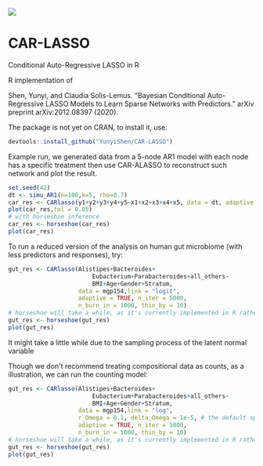 ![](https://github.com/YunyiShen/CAR-LASSO/workflows/R-CMD-check/badge.svg)
# CAR-LASSO
Conditional Auto-Regressive LASSO in R

R implementation of 

Shen, Yunyi, and Claudia Solis-Lemus. "Bayesian Conditional Auto-Regressive LASSO Models to Learn Sparse Networks with Predictors." arXiv preprint arXiv:2012.08397 (2020).

The package is not yet on CRAN, to install it, use:
```r
devtools::install_github("YunyiShen/CAR-LASSO")
```

Example run, we generated data from a 5-node AR1 model with each node has a specific treatment then use CAR-ALASSO to reconstruct such network and plot the result. 

```r
set.seed(42)
dt <- simu_AR1(n=100,k=5, rho=0.7)
car_res <- CARlasso(y1+y2+y3+y4+y5~x1+x2+x3+x4+x5, data = dt, adaptive = TRUE)
plot(car_res,tol = 0.05)
# with horseshoe inference
car_res <- horseshoe(car_res)
plot(car_res)
```

To run a reduced version of the analysis on human gut microbiome (with less predictors and responses), try:

```r
gut_res <- CARlasso(Alistipes+Bacteroides+
                        Eubacterium+Parabacteroides+all_others~
                        BMI+Age+Gender+Stratum,
                    data = mgp154,link = "logit", 
                    adaptive = TRUE, n_iter = 5000, 
                    n_burn_in = 1000, thin_by = 10)
# horseshoe will take a while, as it's currently implemented in R rather than C++
gut_res <- horseshoe(gut_res)
plot(gut_res)
```
It might take a little while due to the sampling process of the latent normal variable 

Though we don't recommend treating compositional data as counts, as a illustration, we can run the counting model:

```r
gut_res <- CARlasso(Alistipes+Bacteroides+
                        Eubacterium+Parabacteroides+all_others~
                        BMI+Age+Gender+Stratum,
                    data = mgp154,link = "log", 
                    r_Omega = 0.1, delta_Omega = 1e-5, # the default option sometimes cause singular problem, slight change will fix it
                    adaptive = TRUE, n_iter = 5000, 
                    n_burn_in = 1000, thin_by = 10)
# horseshoe will take a while, as it's currently implemented in R rather than C++
gut_res <- horseshoe(gut_res)
plot(gut_res)
```